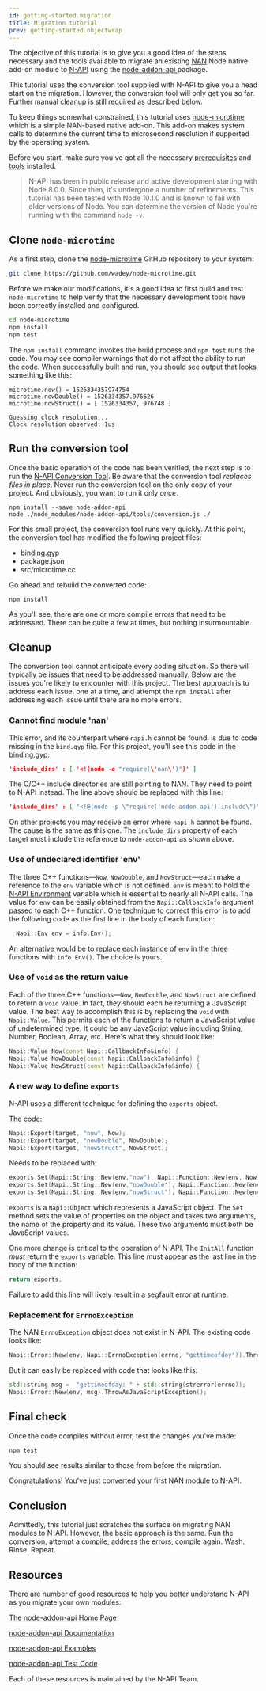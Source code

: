 ```yaml
---
id: getting-started.migration
title: Migration tutorial
prev: getting-started.objectwrap
---
```


The objective of this tutorial is to give you a good idea of the steps necessary and the tools available to migrate an existing [NAN](https://github.com/nodejs/nan) Node native add-on module to [N-API](https://nodejs.org/api/n-api.html) using the [node-addon-api ](https://github.com/nodejs/node-addon-api) package. 

This tutorial uses the conversion tool supplied with N-API to give you a head start on the migration. However, the conversion tool will only get you so far. Further manual cleanup is still required as described below. 

To keep things somewhat constrained, this tutorial uses [node-microtime](https://github.com/wadey/node-microtime) which is a simple NAN-based native add-on. This add-on makes system calls to determine the current time to microsecond resolution if supported by the operating system. 

Before you start, make sure you've got all the necessary [prerequisites](prerequisites.html) and [tools](tools.html) installed.

> N-API has been in public release and active development starting with Node 8.0.0. Since then, it's undergone a number of refinements. This tutorial has been tested with Node 10.1.0 and is known to fail with older versions of Node. You can determine the version of Node you're running with the command `node -v`.

## Clone `node-microtime`

As a first step, clone the [node-microtime](https://github.com/wadey/node-microtime) GitHub repository to your system:

```bash
git clone https://github.com/wadey/node-microtime.git
```

Before we make our modifications, it's a good idea to first build and test `node-microtime` to help verify that the necessary development tools have been correctly installed and configured. 

```bash
cd node-microtime
npm install
npm test
```

The `npm install` command invokes the build process and `npm test` runs the code. You may see compiler warnings that do not affect the ability to run the code. When successfully built and run, you should see output that looks something like this:

```
microtime.now() = 1526334357974754
microtime.nowDouble() = 1526334357.976626
microtime.nowStruct() = [ 1526334357, 976748 ]

Guessing clock resolution...
Clock resolution observed: 1us
```

## Run the conversion tool

Once the basic operation of the code has been verified, the next step is to run the [N-API Conversion Tool](https://github.com/nodejs/node-addon-api/blob/master/doc/conversion-tool.md). Be aware that the conversion tool _replaces files in place_. Never run the conversion tool on the only copy of your project. And obviously, you want to run it only _once_.

```
npm install --save node-addon-api
node ./node_modules/node-addon-api/tools/conversion.js ./
```

For this small project, the conversion tool runs very quickly. At this point, the conversion tool has modified the following project files:

- binding.gyp
- package.json
- src/microtime.cc

Go ahead and rebuild the converted code:

```
npm install
```

As you'll see, there are one or more compile errors that need to be addressed. There can be quite a few at times, but nothing insurmountable. 

## Cleanup

The conversion tool cannot anticipate every coding situation. So there will typically be issues that need to be addressed manually. Below are the issues you're likely to encounter with this project. The best approach is to address each issue, one at a time, and attempt the `npm install` after addressing each issue until there are no more errors. 

### Cannot find module 'nan'

This error, and its counterpart where `napi.h` cannot be found, is due to code missing in the `bind.gyp` file. For this project, you'll see this code in the binding.gyp:

```json
'include_dirs' : [ '<!(node -e "require(\'nan\')")' ]
```

The C/C++ include directories are still pointing to NAN. They need to point to N-API instead. The line above should be replaced with this line:

```json
'include_dirs' : [ "<!@(node -p \"require('node-addon-api').include\")" ]
```

On other projects you may receive an error where `napi.h` cannot be found. The cause is the same as this one. The `include_dirs` property of each target must include the reference to `node-addon-api` as shown above. 

### Use of undeclared identifier 'env'

The three C++ functions—`Now`, `NowDouble`, and `NowStruct`—each make a reference to the `env` variable which is not defined. `env` is meant to hold the [N-API Environment](https://github.com/nodejs/node-addon-api/blob/master/doc/env.md) variable which is essential to nearly all N-API calls. The value for `env` can be easily obtained from the `Napi::CallbackInfo` argument passed to each C++ function. One technique to correct this error is to add the following code as the first line in the body of each function:

```cpp
  Napi::Env env = info.Env();
```

An alternative would be to replace each instance of `env` in the three functions with `info.Env()`. The choice is yours. 

### Use of `void` as the return value

Each of the three C++ functions—`Now`, `NowDouble`, and `NowStruct` are defined to return a `void` value. In fact, they should each be returning a JavaScript value. The best way to accomplish this is by replacing the `void` with `Napi::Value`. This permits each of the functions to return a JavaScript value of undetermined type. It could be any JavaScript value including String, Number, Boolean, Array, etc. Here's what they should look like:

```cpp
Napi::Value Now(const Napi::CallbackInfo&info) {
Napi::Value NowDouble(const Napi::CallbackInfo&info) {
Napi::Value NowStruct(const Napi::CallbackInfo&info) {
```

### A new way to define `exports`

N-API uses a different technique for defining the `exports` object. 

The code:

```cpp
Napi::Export(target, "now", Now);
Napi::Export(target, "nowDouble", NowDouble);
Napi::Export(target, "nowStruct", NowStruct);
```

Needs to be replaced with:

```cpp
exports.Set(Napi::String::New(env,"now"), Napi::Function::New(env, Now));
exports.Set(Napi::String::New(env,"nowDouble"), Napi::Function::New(env, NowDouble));
exports.Set(Napi::String::New(env,"nowStruct"), Napi::Function::New(env, NowStruct));
```

`exports` is a `Napi::Object` which represents a JavaScript object. The `Set` method sets the value of properties on the object and takes two arguments, the name of the property and its value. These two arguments must both be JavaScript values. 

One more change is critical to the operation of N-API. The `InitAll` function _must_ return the `exports` variable. This line must appear as the last line in the body of the function:

```cpp
return exports;
```

Failure to add this line will likely result in a segfault error at runtime. 

### Replacement for `ErrnoException`

The NAN `ErrnoException` object does not exist in N-API. The existing code looks like:

```cpp
Napi::Error::New(env, Napi::ErrnoException(errno, "gettimeofday")).ThrowAsJavaScriptException();
```

But it can easily be replaced with code that looks like this:

```cpp
std::string msg =  "gettimeofday: " + std::string(strerror(errno));
Napi::Error::New(env, msg).ThrowAsJavaScriptException();
```

## Final check

Once the code compiles without error, test the changes you've made:

```bash
npm test
```

You should see results similar to those from before the migration. 

Congratulations! You've just converted your first NAN module to N-API. 

## Conclusion

Admittedly, this tutorial just scratches the surface on migrating NAN modules to N-API. However, the basic approach is the same. Run the conversion, attempt a compile, address the errors, compile again. Wash. Rinse. Repeat. 

## Resources

There are number of good resources to help you better understand N-API as you migrate your own modules:

[The node-addon-api Home Page](https://github.com/nodejs/node-addon-api)

[node-addon-api Documentation](https://github.com/nodejs/node-addon-api#api)

[node-addon-api Examples](https://github.com/nodejs/abi-stable-node-addon-examples)

[node-addon-api Test Code](https://github.com/nodejs/node-addon-api/tree/master/test)

Each of these resources is maintained by the N-API Team.  